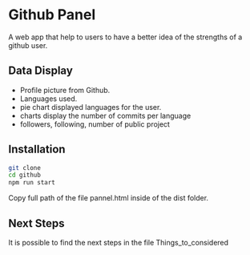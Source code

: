 # Github Panel
A web app that help to users to have a better idea of the strengths of a github user.

## Data Display
* Profile picture from Github.
* Languages used.
* pie chart displayed languages for the user.
* charts display the number of commits per language
* followers, following, number of public project

## Installation
```bash
git clone
cd github
npm run start
```

Copy full path of the file pannel.html inside of the dist folder.
## Next Steps
It is possible to find the next steps in the file Things_to_considered
